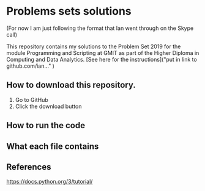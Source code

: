 # Problems sets solutions

(For now I am just following the format that Ian went through on the Skype call)

This repository contains my solutions to the Problem Set 2019 for the module Programming and Scripting at GMIT as part of the Higher Diploma in Computing and Data Analytics.
[See here for the instructions]("put in link to github.com/ian..." )

## How to download this repository.

1. Go to GitHub
2. Click the download button

## How to run the code


## What each file contains

## References

https://docs.python.org/3/tutorial/

